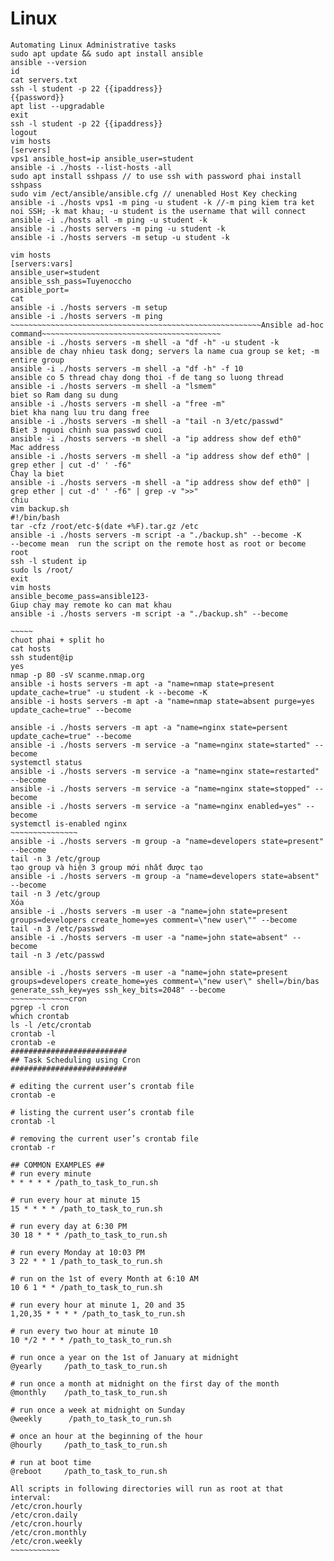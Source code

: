 # Linux
~~~~~~~~~~~~~~~~~~~~~~~~~~~~~~~~~~~~~~~~~~~~
Automating Linux Administrative tasks
sudo apt update ̃̃&& sudo apt install ansible
ansible --version
id
cat servers.txt
ssh -l student -p 22 {{ipaddress}}
{{password}}
apt list --upgradable 
exit
ssh -l student -p 22 {{ipaddress}}
logout
vim hosts
[servers]
vps1 ansible_host=ip ansible_user=student
ansible -i ./hosts --list-hosts -all
sudo apt install sshpass // to use ssh with password phai install sshpass
sudo vim /ect/ansible/ansible.cfg // unenabled Host Key checking 
ansible -i ./hosts vps1 -m ping -u student -k //-m ping kiem tra ket noi SSH; -k mat khau; -u student is the username that will connect
ansible -i ./hosts all -m ping -u student -k
ansible -i ./hosts servers -m ping -u student -k
ansible -i ./hosts servers -m setup -u student -k

vim hosts
[servers:vars]
ansible_user=student
ansible_ssh_pass=Tuyenoccho
ansible_port=
cat 
ansible -i ./hosts servers -m setup
ansible -i ./hosts servers -m ping
~~~~~~~~~~~~~~~~~~~~~~~~~~~~~~~~~~~~~~~~~~~~~~~~~~~~~~~~Ansible ad-hoc command~~~~~~~~~~~~~~~~~~~~~~~~~~~~~~~~~~~~~~~~
ansible -i ./hosts servers -m shell -a "df -h" -u student -k 
ansible de chay nhieu task dong; servers la name cua group se ket; -m entire group
ansible -i ./hosts servers -m shell -a "df -h" -f 10
ansible co 5 thread chay dong thoi -f de tang so luong thread 
ansible -i ./hosts servers -m shell -a "lsmem"
biet so Ram dang su dung
ansible -i ./hosts servers -m shell -a "free -m"
biet kha nang luu tru dang free 
ansible -i ./hosts servers -m shell -a "tail -n 3/etc/passwd"
Biet 3 nguoi chinh sua passwd cuoi
ansible -i ./hosts servers -m shell -a "ip address show def eth0"
Mac address
ansible -i ./hosts servers -m shell -a "ip address show def eth0" | grep ether | cut -d' ' -f6"
Chay la biet
ansible -i ./hosts servers -m shell -a "ip address show def eth0" | grep ether | cut -d' ' -f6" | grep -v ">>"
chiu
vim backup.sh
#!/bin/bash
tar -cfz /root/etc-$(date +%F).tar.gz /etc 
ansible -i ./hosts servers -m script -a "./backup.sh" --become -K
--become mean  run the script on the remote host as root or become root
ssh -l student ip
sudo ls /root/
exit
vim hosts
ansible_become_pass=ansible123-
Giup chay may remote ko can mat khau
ansible -i ./hosts servers -m script -a "./backup.sh" --become

~~~~~
chuot phai + split ho
cat hosts
ssh student@ip
yes
nmap -p 80 -sV scanme.nmap.org
ansible -i hosts servers -m apt -a "name=nmap state=present update_cache=true" -u student -k --become -K
ansible -i hosts servers -m apt -a "name=nmap state=absent purge=yes update_cache=true" --become

ansible -i ./hosts servers -m apt -a "name=nginx state=persent update_cache=true" --become
ansible -i ./hosts servers -m service -a "name=nginx state=started" --become
systemctl status 
ansible -i ./hosts servers -m service -a "name=nginx state=restarted" --become
ansible -i ./hosts servers -m service -a "name=nginx state=stopped" --become
ansible -i ./hosts servers -m service -a "name=nginx enabled=yes" --become
systemctl is-enabled nginx
~~~~~~~~~~~~~~~
ansible -i ./hosts servers -m group -a "name=developers state=present" --become
tail -n 3 /etc/group
tạo group và hiện 3 group mới nhất được tạo
ansible -i ./hosts servers -m group -a "name=developers state=absent" --become
tail -n 3 /etc/group
Xóa 
ansible -i ./hosts servers -m user -a "name=john state=present groups=developers create_home=yes comment=\"new user\"" --become
tail -n 3 /etc/passwd
ansible -i ./hosts servers -m user -a "name=john state=absent" --become
tail -n 3 /etc/passwd

ansible -i ./hosts servers -m user -a "name=john state=present groups=developers create_home=yes comment=\"new user\" shell=/bin/bas generate_ssh_key=yes ssh_key_bits=2048" --become
~~~~~~~~~~~~~cron
pgrep -l cron 
which crontab
ls -l /etc/crontab
crontab -l
crontab -e
##########################
## Task Scheduling using Cron
##########################
 
# editing the current user’s crontab file 
crontab -e
 
# listing the current user’s crontab file 
crontab -l
 
# removing the current user’s crontab file 
crontab -r
 
## COMMON EXAMPLES ##
# run every minute
* * * * * /path_to_task_to_run.sh
 
# run every hour at minute 15
15 * * * * /path_to_task_to_run.sh
 
# run every day at 6:30 PM
30 18 * * * /path_to_task_to_run.sh
 
# run every Monday at 10:03 PM
3 22 * * 1 /path_to_task_to_run.sh
 
# run on the 1st of every Month at 6:10 AM
10 6 1 * * /path_to_task_to_run.sh
 
# run every hour at minute 1, 20 and 35
1,20,35 * * * * /path_to_task_to_run.sh
 
# run every two hour at minute 10
10 */2 * * * /path_to_task_to_run.sh
 
# run once a year on the 1st of January at midnight
@yearly     /path_to_task_to_run.sh
 
# run once a month at midnight on the first day of the month
@monthly    /path_to_task_to_run.sh
 
# run once a week at midnight on Sunday
@weekly      /path_to_task_to_run.sh
 
# once an hour at the beginning of the hour
@hourly     /path_to_task_to_run.sh
 
# run at boot time
@reboot     /path_to_task_to_run.sh
 
All scripts in following directories will run as root at that interval:
/etc/cron.hourly
/etc/cron.daily  
/etc/cron.hourly  
/etc/cron.monthly
/etc/cron.weekly
~~~~~~~~~~~


